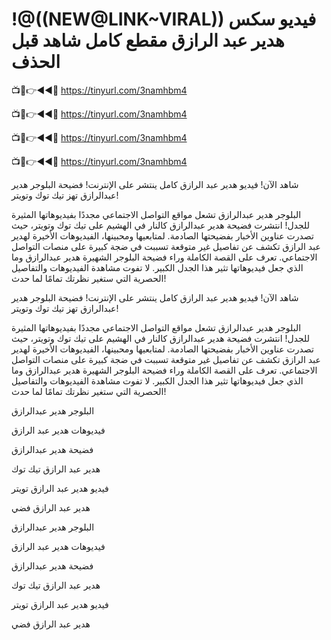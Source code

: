 # !@((NEW@LINK~VIRAL)) فيديو سكس هدير عبد الرازق مقطع كامل شاهد قبل الحذف



📺📱👉◄◄🔴  https://tinyurl.com/3namhbm4

📺📱👉◄◄🔴  https://tinyurl.com/3namhbm4

📺📱👉◄◄🔴  https://tinyurl.com/3namhbm4

📺📱👉◄◄🔴  https://tinyurl.com/3namhbm4




شاهد الآن! فيديو هدير عبد الرازق كامل ينتشر على الإنترنت! فضيحة البلوجر هدير عبدالرازق تهز تيك توك وتويتر!

 

البلوجر هدير عبدالرازق تشعل مواقع التواصل الاجتماعي مجددًا بفيديوهاتها المثيرة للجدل! انتشرت فضيحة هدير عبدالرازق كالنار في الهشيم على تيك توك وتويتر، حيث تصدرت عناوين الأخبار بفضيحتها الصادمة. لمتابعيها ومحبينها، الفيديوهات الأخيرة لهدير عبد الرازق تكشف عن تفاصيل غير متوقعة تسببت في ضجة كبيرة على منصات التواصل الاجتماعي. تعرف على القصة الكاملة وراء فضيحة البلوجر الشهيرة هدير عبدالرازق وما الذي جعل فيديوهاتها تثير هذا الجدل الكبير. لا تفوت مشاهدة الفيديوهات والتفاصيل الحصرية التي ستغير نظرتك تمامًا لما حدث!

 

شاهد الآن! فيديو هدير عبد الرازق كامل ينتشر على الإنترنت! فضيحة البلوجر هدير عبدالرازق تهز تيك توك وتويتر!

 

البلوجر هدير عبدالرازق تشعل مواقع التواصل الاجتماعي مجددًا بفيديوهاتها المثيرة للجدل! انتشرت فضيحة هدير عبدالرازق كالنار في الهشيم على تيك توك وتويتر، حيث تصدرت عناوين الأخبار بفضيحتها الصادمة. لمتابعيها ومحبينها، الفيديوهات الأخيرة لهدير عبد الرازق تكشف عن تفاصيل غير متوقعة تسببت في ضجة كبيرة على منصات التواصل الاجتماعي. تعرف على القصة الكاملة وراء فضيحة البلوجر الشهيرة هدير عبدالرازق وما الذي جعل فيديوهاتها تثير هذا الجدل الكبير. لا تفوت مشاهدة الفيديوهات والتفاصيل الحصرية التي ستغير نظرتك تمامًا لما حدث!

 

البلوجر هدير عبدالرازق

 

 

فيديوهات هدير عبد الرازق

 

 

فضيحة هدير عبدالرازق

 

 

هدير عبد الرازق تيك توك

 

 

فيديو هدير عبد الرازق تويتر

 

 

هدير عبد الرازق فضي

 

 

البلوجر هدير عبدالرازق

 

 

فيديوهات هدير عبد الرازق

 

 

فضيحة هدير عبدالرازق

 

 

هدير عبد الرازق تيك توك

 

 

فيديو هدير عبد الرازق تويتر

 

 

هدير عبد الرازق فضي






